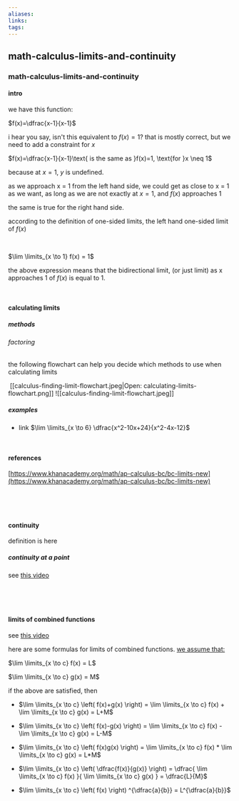 ```yaml
---
aliases: 
links: 
tags: 
---
```

## math-calculus-limits-and-continuity
### math-calculus-limits-and-continuity

#### intro

we have this function:

$f(x)=\dfrac{x-1}{x-1}$

i hear you say, isn't this equivalent to $f(x)=1$?
that is mostly correct, but we need to add a constraint for $x$

$f(x)=\dfrac{x-1}{x-1}\text{ is the same as }f(x)=1, \text{for }x \neq 1$

because at $x=1$, $y$ is undefined.

as we approach x = 1 from the left hand side, we could get as close to x = 1 as we want, as long as we are not exactly at $x=1$, and $f(x)$ approaches 1

the same is true for the right hand side.

according to the definition of one-sided limits, the left hand one-sided limit of $f(x)$

‍

$\lim \limits_{x \to 1} f(x) = 1$

the above expression means that the bidirectional limit, (or just limit) as x approaches 1 of $f(x)$ is equal to 1.

‍

#### calculating limits

##### methods

###### factoring

the following flowchart can help you decide which methods to use when calculating limits

‍​
[[calculus-finding-limit-flowchart.jpeg|Open: calculating-limits-flowchart.png]]
![[calculus-finding-limit-flowchart.jpeg]]

##### examples

*  link $\lim \limits_{x \to 6} \dfrac{x^2-10x+24}{x^2-4x-12}$

‍

#### references

[https://www.khanacademy.org/math/ap-calculus-bc/bc-limits-new](https://www.khanacademy.org/math/ap-calculus-bc/bc-limits-new)

‍

‍

#### continuity

definition is here

##### continuity at a point

see [this video](https://www.khanacademy.org/math/ap-calculus-bc/bc-limits-new/bc-1-11/v/continuity-at-a-point)

‍

‍

#### limits of combined functions

see [this video](https://www.khanacademy.org/math/ap-calculus-ab/ab-limits-new/ab-1-5a/v/limits-of-combined-functions-piecewise)

here are some formulas for limits of combined functions. <u>we assume that:</u>

$\lim \limits_{x \to c} f(x) = L$

$\lim \limits_{x \to c} g(x) = M$

if the above are satisfied, then

* $\lim \limits_{x \to c} \left( f(x)+g(x) \right) = \lim \limits_{x \to c} f(x) + \lim \limits_{x \to c} g(x) = L+M$

* $\lim \limits_{x \to c} \left( f(x)-g(x) \right) = \lim \limits_{x \to c} f(x) - \lim \limits_{x \to c} g(x) = L-M$

* $\lim \limits_{x \to c} \left( f(x)g(x) \right) = \lim \limits_{x \to c} f(x) * \lim \limits_{x \to c} g(x) = L*M$

* $\lim \limits_{x \to c} \left( \dfrac{f(x)}{g(x)} \right) = \dfrac{ \lim \limits_{x \to c} f(x) }{ \lim \limits_{x \to c} g(x) } = \dfrac{L}{M}$

* $\lim \limits_{x \to c} \left( f(x) \right) ^{\dfrac{a}{b}} = L^{\dfrac{a}{b}}$

‍
